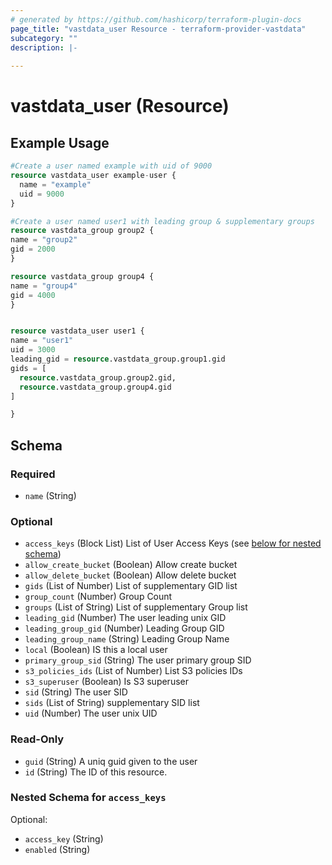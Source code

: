 ```yaml
---
# generated by https://github.com/hashicorp/terraform-plugin-docs
page_title: "vastdata_user Resource - terraform-provider-vastdata"
subcategory: ""
description: |-
  
---
```


# vastdata_user (Resource)



## Example Usage

```terraform
#Create a user named example with uid of 9000
resource vastdata_user example-user {
  name = "example"
  uid = 9000
}

#Create a user named user1 with leading group & supplementary groups
resource vastdata_group group2 {
name = "group2"
gid = 2000
}

resource vastdata_group group4 {
name = "group4"
gid = 4000
}


resource vastdata_user user1 {
name = "user1"
uid = 3000
leading_gid = resource.vastdata_group.group1.gid
gids = [
  resource.vastdata_group.group2.gid,
  resource.vastdata_group.group4.gid
]

}
```

<!-- schema generated by tfplugindocs -->
## Schema

### Required

- `name` (String)

### Optional

- `access_keys` (Block List) List of User Access Keys (see [below for nested schema](#nestedblock--access_keys))
- `allow_create_bucket` (Boolean) Allow create bucket
- `allow_delete_bucket` (Boolean) Allow delete bucket
- `gids` (List of Number) List of supplementary GID list
- `group_count` (Number) Group Count
- `groups` (List of String) List of supplementary Group list
- `leading_gid` (Number) The user leading unix GID
- `leading_group_gid` (Number) Leading Group GID
- `leading_group_name` (String) Leading Group Name
- `local` (Boolean) IS this a local user
- `primary_group_sid` (String) The user primary group SID
- `s3_policies_ids` (List of Number) List S3 policies IDs
- `s3_superuser` (Boolean) Is S3 superuser
- `sid` (String) The user SID
- `sids` (List of String) supplementary SID list
- `uid` (Number) The user unix UID

### Read-Only

- `guid` (String) A uniq guid given to the user
- `id` (String) The ID of this resource.

<a id="nestedblock--access_keys"></a>
### Nested Schema for `access_keys`

Optional:

- `access_key` (String)
- `enabled` (String)
